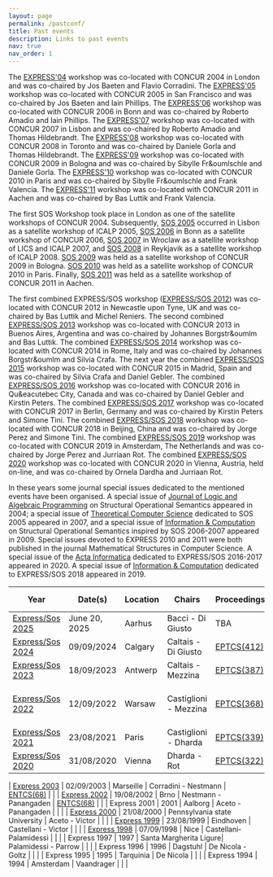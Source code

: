 ```yaml
---
layout: page
permalink: /pastconf/
title: Past events
description: Links to past events
nav: true
nav_order: 1
---
```






The <a href="http://www.win.tue.nl/express04/index.shtml">EXPRESS'04</a> workshop was co-located with CONCUR 2004 in London and was co-chaired by Jos Baeten and Flavio Corradini.
The <a href="http://www.win.tue.nl/Express05/index.shtml">EXPRESS'05</a> workshop was co-located with CONCUR 2005 in San Francisco and was co-chaired by Jos Baeten and Iain Phillips.
The <a href="http://www.doc.ic.ac.uk/express06/">EXPRESS'06</a>	workshop was co-located with CONCUR 2006 in Bonn and was co-chaired by Roberto Amadio and Iain Phillips.
The <a href="http://express07.pps.jussieu.fr/">EXPRESS'07</a> workshop was co-located with CONCUR 2007 in Lisbon and was co-chaired by Roberto Amadio and Thomas Hildebrandt.
The <a href="http://www.dsi.uniroma1.it/%7Egorla/EXPRESS08/">EXPRESS'08</a> workshop was co-located with CONCUR 2008 in Toronto and was co-chaired by Daniele Gorla and Thomas Hildebrandt.
The <a href="http://www.dsi.uniroma1.it/%7Egorla/EXPRESS09/">EXPRESS'09</a> workshop was co-located with CONCUR 2009 in Bologna and was co-chaired by Sibylle Fr&oumlschle and Daniele Gorla.
The <a href="http://csd.informatik.uni-oldenburg.de/%7Esib/EXPRESS10/">EXPRESS'10</a> workshop was co-located with CONCUR 2010 in Paris and was co-chaired by Sibylle Fr&oumlschle and Frank Valencia.
The <a href="http://www.lix.polytechnique.fr/comete/EXPRESS11/">EXPRESS'11</a> workshop was co-located with CONCUR 2011 in Aachen and was co-chaired by Bas Luttik and Frank Valencia.

The first SOS Workshop took place in London as one of the satellite workshops of CONCUR 2004.
Subsequently, <a href="http://www.cs.le.ac.uk/events/SOS2005/">SOS 2005</a> occurred in Lisbon as a satellite workshop of ICALP 2005, <a href="http://www.cse.unsw.edu.au/%7Ervg/SOS2006/">SOS 2006</a> in Bonn as a satellite workshop of CONCUR 2006, <a href="http://www.cse.unsw.edu.au/%7Ervg/SOS2007/">SOS 2007</a> in Wroclaw as a satellite workshop of LICS and ICALP 2007, and <a href="http://homepages.inf.ed.ac.uk/bklin/SOS2008/">SOS	2008</a> in Reykjavik as a satellite workshop of ICALP 2008.
<a href="http://homepages.inf.ed.ac.uk/bklin/SOS2009/">SOS 2009</a> was held as a satellite workshop of CONCUR 2009 in Bologna.
<a href="http://www.ru.is/faculty/luca/SOS2010/">SOS 2010</a> was held as a satellite workshop of CONCUR 2010 in Paris.
Finally, <a href="http://sos2011.ecs.soton.ac.uk/">SOS 2011</a> was held as a satellite workshop of CONCUR 2011 in Aachen.

The first combined EXPRESS/SOS workshop (<a href="http://www.win.tue.nl/expresssos2012/">EXPRESS/SOS 2012</a>) was co-located with CONCUR 2012 in Newcastle upon Tyne, UK and was co-chaired by Bas Luttik and Michel Reniers.
The second combined <a href="http://www.win.tue.nl/expresssos2013/">EXPRESS/SOS 2013</a> workshop was co-located with CONCUR 2013 in Buenos Aires, Argentina and was co-chaired by Johannes Borgstr&oumlm and Bas Luttik.
The combined <a href="http://www.math.unipd.it/~crafa/EXPRESSSOS2014/">EXPRESS/SOS 2014</a> workshop was
co-located with CONCUR 2014 in Rome, Italy and was co-chaired by Johannes Borgstr&oumlm and Silvia Crafa.
The next year the combined <a href="">EXPRESS/SOS 2015</a> workshop was co-located with CONCUR 2015 in Madrid,	Spain and was co-chaired by Silvia Crafa and Daniel Gebler.
The combined <a href="http://express-sos2016.cs.vu.nl">EXPRESS/SOS 2016</a> workshop was co-located with CONCUR 2016 in Qu&eacutebec City, Canada and was co-chaired by Daniel Gebler and Kirstin Peters.
The combined <a href="https://www.concur2017.tu-berlin.de/express_sos.html">EXPRESS/SOS 2017</a> workshop was
co-located with CONCUR 2017 in Berlin, Germany and was co-chaired by Kirstin Peters and Simone Tini.
The combined <a href="https://disat.uninsubria.it/~simone.tini/express_sos.html">EXPRESS/SOS 2018</a> workshop was co-located with CONCUR 2018 in Beijing, China and was co-chaired by Jorge Perez and Simone Tini.
The combined <a href="https://express-sos2019.cs.ru.nl">EXPRESS/SOS 2019</a> workshop was co-located with CONCUR 2019 in Amsterdam, The Netherlands and was co-chaired by Jorge Perez and Jurriaan Rot.
The combined <a href="https://express-sos2020.cs.ru.nl">EXPRESS/SOS 2020</a> workshop was co-located with CONCUR 2020 in Vienna, Austria, held on-line, and was co-chaired by Ornela Dardha and Jurriaan Rot.



In these years some journal special issues dedicated to the mentioned events have been organised.
A special issue of <a href="http://www.journals.elsevier.com/the-journal-of-logic-and-algebraic-programming/">Journal of Logic and Algebraic Programming</a> on Structural Operational Semantics appeared in 2004; a special issue of <a href="http://www.journals.elsevier.com/theoretical-computer-science/">Theoretical
Computer Science</a> dedicated to SOS 2005 appeared in 2007, and a special issue of <a href="http://www.journals.elsevier.com/information-and-computation/">Information &amp; Computation</a> on Structural Operational Semantics inspired by SOS 2006-2007 appeared in 2009.
Special issues devoted to EXPRESS 2010 and 2011 were both published in the journal Mathematical Structures in Computer Science.
A special issue of the <a href="https://link.springer.com/journal/236">Acta Informatica</a> dedicated to
EXPRESS/SOS 2016-2017 appeared in 2020.
A special issue of <a href="https://www.sciencedirect.com/journal/information-and-computation/special-issue/10PDCWR6WLG">Information &amp; Computation</a> dedicated to EXPRESS/SOS 2018 appeared in 2019.
<!--A special issue of <a href="http://www.journals.elsevier.com/information-and-computation/">Information &amp; Computation</a> dedicated to EXPRESS/SOS 2019-2020 is in preparation.-->





| Year | Date(s) | Location | Chairs | Proceedings | Special Issue | 
| --- | --- | -------- | ------ | -------- | ------ | 
| [Express/Sos 2025](https://www.discotec.org/2025/satellite/ice) | June 20, 2025 | Aarhus | Bacci - Di Giusto | TBA | TBC |
| [Express/Sos 2024](https://express-sos.github.io/) | 09/09/2024 | Calgary | Caltais - Di Giusto | [EPTCS(412)](https://cgi.cse.unsw.edu.au/~eptcs/content.cgi?EXPRESSSOS2024) | TBA |
| [Express/Sos 2023](https://express-sos.github.io/old/express2023/index.html) | 18/09/2023 | Antwerp | Caltais - Mezzina | [EPTCS(387)](https://cgi.cse.unsw.edu.au/~eptcs/content.cgi?EXPRESS_SOS2023) | |
| [Express/Sos 2022](https://express-sos2022.github.io/) | 12/09/2022 | Warsaw | Castiglioni - Mezzina | [EPTCS(368)](https://cgi.cse.unsw.edu.au/~eptcs/content.cgi?EXPSOS22) | [Information and Computation (297)](https://www.sciencedirect.com/journal/information-and-computation/special-issue/10K5Q031MWR) |
| [Express/Sos 2021](https://icetcs.github.io/express-sos2021/) | 23/08/2021 | Paris | Castiglioni - Dharda | [EPTCS(339)](https://cgi.cse.unsw.edu.au/~eptcs/content.cgi?EXPRSOS2021) | |
| [Express/Sos 2020](https://express-sos2020.cs.ru.nl) | 31/08/2020 | Vienna | Dharda - Rot | [EPTCS(322)](https://cgi.cse.unsw.edu.au/~eptcs/content.cgi?EXPRESSSOS2020) | |

| [Express 2003](http://express03.epfl.ch/) | 02/09/2003 | Marseille | Corradini - Nestmann | [ENTCS(68)](https://www.sciencedirect.com/science/article/pii/S1571066105803585?via%3Dihub)  |  |
| [Express 2002](http://express02.epfl.ch/) | 19/08/2002 | Brno | Nestmann -  Panangaden | [ENTCS(68)](https://www.sciencedirect.com/science/article/pii/S1571066105803585?via%3Dihub)  |  |
| Express 2001 | 2001 | Aalborg | Aceto - Panangaden |  |  |
| [Express 2000](https://user.it.uu.se/%7Evictor/Express/) | 21/08/2000 | Pennsylvania state University | Aceto - Victor |  |  |
| [Express 1999](http://user.it.uu.se/%7Evictor/Express/99/express99.shtml) | 23/08/1999 | Eindhoven | Castellani - Victor |  |  |
| [Express 1998](http://www-sop.inria.fr/mimosa/personnel/Ilaria.Castellani/EXPRESS98.html) | 07/09/1998 | Nice | Castellani- Palamidessi |  |  |
| Express 1997 | 1997 | Santa Margherita Ligure| Palamidessi - Parrow |  |  |
| Express 1996 | 1996 | Dagstuhl | De Nicola - Goltz |  |  |
| Express 1995 | 1995 | Tarquinia | De Nicola |  |  |
| Express 1994 | 1994 | Amsterdam | Vaandrager |  |  |

